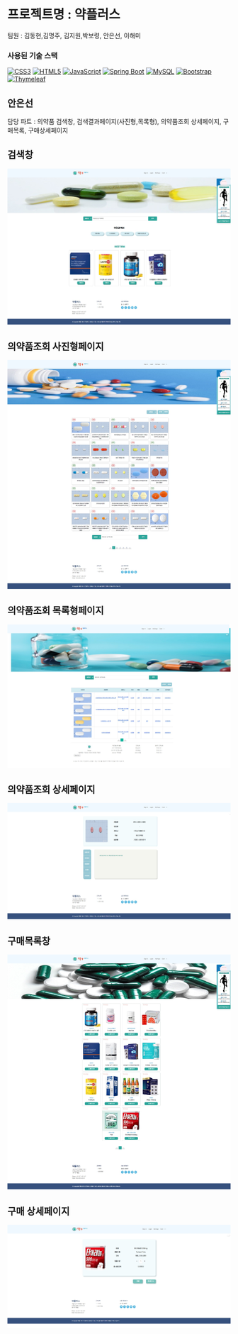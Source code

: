  # 프로젝트명 : 약플러스
 팀원 : 김동현,김명주, 김지원,박보령, 안은선, 이해미
 
### 사용된 기술 스택

[![CSS3](https://img.shields.io/badge/CSS3-blue)](https://developer.mozilla.org/en-US/docs/Web/CSS)
[![HTML5](https://img.shields.io/badge/HTML5-red)](https://developer.mozilla.org/en-US/docs/Web/HTML)
[![JavaScript](https://img.shields.io/badge/JavaScript-blue)](https://developer.mozilla.org/en-US/docs/Web/JavaScript)
[![Spring Boot](https://img.shields.io/badge/Spring%20Boot-success)](https://spring.io/projects/spring-boot)
[![MySQL](https://img.shields.io/badge/MySQL-informational)](https://www.mysql.com/)
[![Bootstrap](https://img.shields.io/badge/Bootstrap-blueviolet)](https://getbootstrap.com/)
[![Thymeleaf](https://img.shields.io/badge/Thymeleaf-orange)](https://www.thymeleaf.org/)


## 안은선
담당 파트 : 의약품 검색창, 검색결과페이지(사진형,목록형), 의약품조회 상세페이지, 구매목록, 구매상세페이지


## 검색창
![검색페이지](img/1.jpeg)
## 의약품조회 사진형페이지
![사진형결과페이지](img/2.jpeg)
## 의약품조회 목록형페이지
![목록형결과페이지](img/3.jpeg)
## 의약품조회 상세페이지
![상세페이지](img/4.jpeg)
## 구매목록창
![구매목록](img/5.jpeg)
## 구매 상세페이지
![구매상세](img/6.jpeg)
